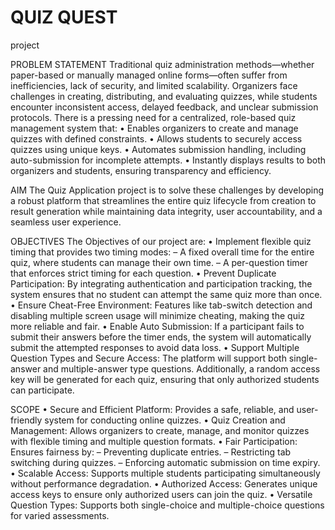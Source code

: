 # QUIZ QUEST
project 

PROBLEM STATEMENT
Traditional quiz administration methods—whether paper-based or manually managed
online forms—often suffer from inefficiencies, lack of security, and limited scalability.
Organizers face challenges in creating, distributing, and evaluating quizzes, while students
encounter inconsistent access, delayed feedback, and unclear submission protocols.
There is a pressing need for a centralized, role-based quiz management system that:
• Enables organizers to create and manage quizzes with defined constraints.
• Allows students to securely access quizzes using unique keys.
• Automates submission handling, including auto-submission for incomplete attempts.
• Instantly displays results to both organizers and students, ensuring transparency
and efficiency.

AIM
The Quiz Application project is to solve these challenges by developing a robust platform
that streamlines the entire quiz lifecycle from creation to result generation while
maintaining data integrity, user accountability, and a seamless user experience.

OBJECTIVES
The Objectives of our project are:
• Implement flexible quiz timing that provides two timing modes:
– A fixed overall time for the entire quiz, where students can manage their own
time.
– A per-question timer that enforces strict timing for each question.
• Prevent Duplicate Participation: By integrating authentication and participation
tracking, the system ensures that no student can attempt the same quiz more
than once.
• Ensure Cheat-Free Environment: Features like tab-switch detection and disabling
multiple screen usage will minimize cheating, making the quiz more reliable
and fair.
• Enable Auto Submission: If a participant fails to submit their answers before
the timer ends, the system will automatically submit the attempted responses to
avoid data loss.
• Support Multiple Question Types and Secure Access: The platform will
support both single-answer and multiple-answer type questions. Additionally, a
random access key will be generated for each quiz, ensuring that only authorized
students can participate.

SCOPE
• Secure and Efficient Platform: Provides a safe, reliable, and user-friendly system
for conducting online quizzes.
• Quiz Creation and Management: Allows organizers to create, manage, and
monitor quizzes with flexible timing and multiple question formats.
• Fair Participation: Ensures fairness by:
– Preventing duplicate entries.
– Restricting tab switching during quizzes.
– Enforcing automatic submission on time expiry.
• Scalable Access: Supports multiple students participating simultaneously without
performance degradation.
• Authorized Access: Generates unique access keys to ensure only authorized users
can join the quiz.
• Versatile Question Types: Supports both single-choice and multiple-choice questions
for varied assessments.